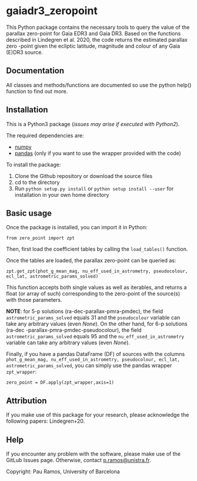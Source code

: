 # gaiadr3_zeropoint

This Python package contains the necessary tools to query the value of the parallax zero-point for Gaia EDR3  and
 Gaia DR3. Based on the functions described in Lindegren et al. 2020, the code returns the estimated parallax zero
 -point given the ecliptic latitude, magnitude and colour of any Gaia (E)DR3 source.

## Documentation

All classes and methods/functions are documented so use the python help() function to find out more. 


## Installation

This is a Python3 package (*issues may arise if executed with Python2*).

The required dependencies are:
* [numpy](https://numpy.org/)
* [pandas](https://pandas.pydata.org/) (only if you want to use the wrapper provided with the code)


To install the package:
1. Clone the Github repository or download the source files
2. cd to the directory
3. Run `python setup.py install` or `python setup install --user` for installation in your own home directory


## Basic usage

Once the package is installed, you can import it in Python:

```
from zero_point import zpt
```

Then, first load the coefficient tables by calling the `load_tables()` function. 

Once the tables are loaded, the
 parallax zero-point can be queried as:

```
zpt.get_zpt(phot_g_mean_mag, nu_eff_used_in_astrometry, pseudocolour, ecl_lat, astrometric_params_solved)
```

This function accepts both single values as well as iterables, and returns a float (or array of such) corresponding to the zero-point of the source(s) with those parameters.

**NOTE**: for 5-p solutions (ra-dec-parallax-pmra-pmdec), the field `astrometric_params_solved` equals 31 and the
 `pseudocolour` variable can take any arbitrary values (even *None*). On the other hand, for 6-p solutions (ra-dec
 -parallax-pmra-pmdec-pseudocolour), the field `astrometric_params_solved` equals 95 and the
  `nu_eff_used_in_astrometry` variable can take any arbitrary values (even *None*).

Finally, if you have a pandas DataFrame (DF) of sources with the columns `phot_g_mean_mag, nu_eff_used_in_astrometry, pseudocolour, ecl_lat, astrometric_params_solved`, you can simply use the pandas wrapper ```zpt_wrapper```:

``` 
zero_point = DF.apply(zpt_wrapper,axis=1) 
```


## Attribution

If you make use of this package for your research, please acknowledge the following papers: Lindegren+20.

## Help

If you encounter any problem with the software, please make use of the GitLub Issues page. Otherwise, contact p.ramos@unistra.fr.

Copyright: Pau Ramos, University of Barcelona

